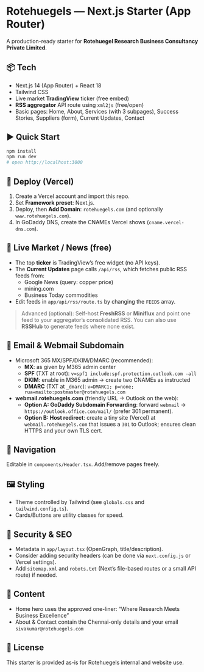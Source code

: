 # Rotehuegels — Next.js Starter (App Router)

A production-ready starter for **Rotehuegel Research Business Consultancy Private Limited**.

## 📦 Tech
- Next.js 14 (App Router) + React 18
- Tailwind CSS
- Live market **TradingView** ticker (free embed)
- **RSS aggregator** API route using `xml2js` (free/open)
- Basic pages: Home, About, Services (with 3 subpages), Success Stories, Suppliers (form), Current Updates, Contact

## ▶️ Quick Start
```bash
npm install
npm run dev
# open http://localhost:3000
```

## 🚀 Deploy (Vercel)
1. Create a Vercel account and import this repo.
2. Set **Framework preset**: Next.js.
3. Deploy, then **Add Domain**: `rotehuegels.com` (and optionally `www.rotehuegels.com`).
4. In GoDaddy DNS, create the CNAMEs Vercel shows (`cname.vercel-dns.com`).

## 🔁 Live Market / News (free)
- The top **ticker** is TradingView’s free widget (no API keys).
- The **Current Updates** page calls `/api/rss`, which fetches public RSS feeds from:
  - Google News (query: copper price)
  - mining.com
  - Business Today commodities
- Edit feeds in `app/api/rss/route.ts` by changing the `FEEDS` array.

> Advanced (optional): Self-host **FreshRSS** or **Miniflux** and point one feed to your aggregator’s consolidated RSS. You can also use **RSSHub** to generate feeds where none exist.

## 📨 Email & Webmail Subdomain
- Microsoft 365 MX/SPF/DKIM/DMARC (recommended):
  - **MX**: as given by M365 admin center
  - **SPF** (TXT at root): `v=spf1 include:spf.protection.outlook.com -all`
  - **DKIM**: enable in M365 admin → create two CNAMEs as instructed
  - **DMARC** (TXT at `_dmarc`): `v=DMARC1; p=none; rua=mailto:postmaster@rotehuegels.com`
- **webmail.rotehuegels.com** (friendly URL → Outlook on the web):
  - **Option A: GoDaddy Subdomain Forwarding**: forward `webmail` → `https://outlook.office.com/mail/` (prefer 301 permanent).
  - **Option B: Host redirect**: create a tiny site (Vercel) at `webmail.rotehuegels.com` that issues a `301` to Outlook; ensures clean HTTPS and your own TLS cert.

## 🧭 Navigation
Editable in `components/Header.tsx`. Add/remove pages freely.

## 🖼️ Styling
- Theme controlled by Tailwind (see `globals.css` and `tailwind.config.ts`).
- Cards/Buttons are utility classes for speed.

## 🔐 Security & SEO
- Metadata in `app/layout.tsx` (OpenGraph, title/description).
- Consider adding security headers (can be done via `next.config.js` or Vercel settings).
- Add `sitemap.xml` and `robots.txt` (Next’s file-based routes or a small API route) if needed.

## 📝 Content
- Home hero uses the approved one-liner: “Where Research Meets Business Excellence”
- About & Contact contain the Chennai-only details and your email `sivakumar@rotehuegels.com`

## 📄 License
This starter is provided as-is for Rotehuegels internal and website use.
